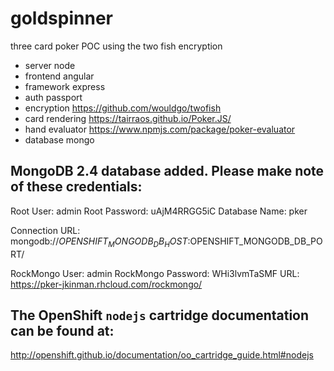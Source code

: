 
# goldspinner
three card poker POC using the two fish encryption
- server	node
- frontend	angular
- framework	express
- auth	passport
- encryption	https://github.com/wouldgo/twofish
- card rendering	https://tairraos.github.io/Poker.JS/
- hand evaluator	https://www.npmjs.com/package/poker-evaluator
- database	mongo


## MongoDB 2.4 database added.  Please make note of these credentials:

   Root User:     admin
   Root Password: uAjM4RRGG5iC
   Database Name: pker

Connection URL: mongodb://$OPENSHIFT_MONGODB_DB_HOST:$OPENSHIFT_MONGODB_DB_PORT/

  RockMongo User: admin
  RockMongo Password: WHi3lvmTaSMF
URL: https://pker-jkinman.rhcloud.com/rockmongo/

## The OpenShift `nodejs` cartridge documentation can be found at:

http://openshift.github.io/documentation/oo_cartridge_guide.html#nodejs